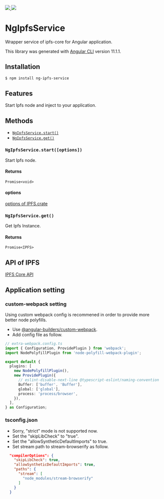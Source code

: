 <a href="https://github.com/ocknamo/ng-ipfs-service/actions?query=workflow%3Acode-validation-and-tests">
  <img src="https://github.com/ocknamo/ng-ipfs-service/workflows/code-validation-and-tests/badge.svg"/>
</a>
<a href="https://codecov.io/gh/ocknamo/ng-ipfs-service">
  <img src="https://codecov.io/gh/ocknamo/ng-ipfs-service/branch/main/graph/badge.svg?token=QK38OUHXNS"/>
</a>

# NgIpfsService

Wrapper service of ipfs-core for Angular application.

This library was generated with [Angular CLI](https://github.com/angular/angular-cli) version 11.1.1.

## Installation

```bash
$ npm install ng-ipfs-service
```

## Features

Start Ipfs node and inject to your application.

## Methods

- [`NgIpfsService.start()`](#NgIpfsServicestart)
- [`NgIpfsService.get()`](#NgIpfsServiceget)

### `NgIpfsService.start([options])`

Start Ipfs node.

#### Returns

`Promise<void>`

#### options

[options of IPFS.crate](https://github.com/ipfs/js-ipfs/blob/master/docs/MODULE.md#ipfscreateoptions)

### `NgIpfsService.get()`

Get Ipfs Instance.

#### Returns

`Promise<IPFS>`

## API of IPFS

[IPFS Core API](https://github.com/ipfs/js-ipfs/tree/master/docs/core-api#ipfs-core-api)

## Application setting

### custom-webpack setting

Using custom webpack config is recommened in order to provide more better node polyfills.

- Use [@angular-builders/custom-webpack](https://github.com/just-jeb/angular-builders/tree/master/packages/custom-webpack).
- Add config file as follow.

```extra-webpack.config.ts
// extra-webpack.config.ts
import { Configuration, ProvidePlugin } from 'webpack';
import NodePolyfillPlugin from 'node-polyfill-webpack-plugin';

export default {
  plugins: [
    new NodePolyfillPlugin(),
    new ProvidePlugin({
      // eslint-disable-next-line @typescript-eslint/naming-convention
      Buffer: ['buffer', 'Buffer'],
      global: ['global'],
      process: 'process/browser',
    }),
  ],
} as Configuration;

```

### tsconfig.json

- Sorry, "strict" mode is not supported now.
- Set the "skipLibCheck" to "true".
- Set the "allowSyntheticDefaultImports" to true.
- Set stream path to stream-browserify as follow.

```tsconfig.json
  "compilerOptions": {
    "skipLibCheck": true,
    "allowSyntheticDefaultImports": true,
    "paths": {
      "stream": [
        "node_modules/stream-browserify"
      ]
    }
  }
```
